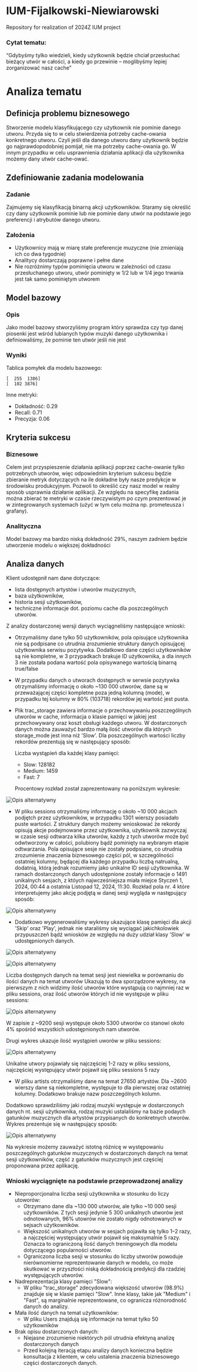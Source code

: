# IUM-Fijalkowski-Niewiarowski
Repository for realization of 2024Z IUM project

### Cytat tematu:
“Gdybyśmy tylko wiedzieli, kiedy użytkownik będzie chciał przesłuchać bieżący utwór w całości, a kiedy go przewinie – moglibyśmy lepiej zorganizować nasz cache”

# Analiza tematu
## Definicja problemu biznesowego
Stworzenie modelu klasyfikującego czy użytkownik nie pominie danego utworu. Przyda się to w celu stwierdzenia potrzeby cache-owania konkretnego utworu. Czyli jeśli dla danego utworu dany użytkownik będzie go najprawdopodobniej pomijał, nie ma potrzeby cache-owania go. W innym przypadku w celu usprawnienia działania aplikacji dla użytkownika możemy dany utwór cache-ować.

## Zdefiniowanie zadania modelowania
### Zadanie
Zajmujemy się klasyfikacją binarną akcji użytkowników. Staramy się określić czy dany użytkownik pominie lub nie pominie dany utwór na podstawie jego preferencji i atrybutów danego utworu.
### Założenia
- Użytkownicy mają w miarę stałe preferencje muzyczne (nie zmieniają ich co dwa tygodnie)
- Analitycy dostarczają poprawne i pełne dane
- Nie rozróżnimy typów pominięcia utworu w zależności od czasu przesłuchanego utworu, utwór pominięty w  1/2 lub w 1/4 jego trwania jest tak samo pominiętym utworem

## Model bazowy
### Opis
Jako model bazowy stworzyliśmy program który sprawdza czy typ danej piosenki jest wśród lubianych typów muzyki danego użytkownika i definiowaliśmy, że pominie ten utwór jeśli nie jest
### Wyniki
Tablica pomyłek dla modelu bazowego:
```
[  255  1386]
[  102 3876]
```
Inne metryki:
- Dokładność: 0.29
- Recall: 0.71
- Precyzja: 0.06



## Kryteria sukcesu
### Biznesowe
Celem jest przyspieszenie działania aplikacji poprzez cache-owanie tylko potrzebnych utworów, więc odpowiednim kryterium sukcesu będzie zbieranie metryk dotyczących na ile dokładne były nasze predykcje w środowisku produkcyjnym. Pozwoli to określić czy nasz model w realny sposób usprawnia działanie aplikacji. Ze względu na specyfikę zadania można zbierać te metryki w czasie rzeczywistym po czym prezentować je w zintegrowanych systemach (użyć w tym celu można np. prometeusza i grafany).
### Analityczna
Model bazowy ma bardzo niską dokładność 29%, naszym zadniem będzie utworzenie modelu o większej dokładności

## Analiza danych
Klient udostępnił nam dane dotyczące:

- lista dostępnych artystów i utworów muzycznych,
- baza użytkowników,
- historia sesji użytkowników,
- techniczne informacje dot. poziomu cache dla poszczególnych utworów.

Z analizy dostarczonej wersji danych wyciągneliśmy następujące wnioski:

- Otrzymaliśmy dane tylko 50 użytkowników, pola opisujące użytkownika nie są podpisane co utrudnia zrozumienie struktury danych opisującej użytkownika serwisu pozytywka. Dodatkowo dane części użytkowników są nie kompletne, w 3 przypadkach brakuje ID użytkownika, a dla innych 3 nie została podana wartość pola opisywanego wartością binarną true/false
- W przypadku danych o utworach dostępnych w serwsie pozytywka otrzymaliśmy informację o około ~130 000 utworów, dane są w przeważającej części kompletne poza jedną kolumną (mode), w przypadku tej kolumny w 80% (103718) rekordów jej wartość jest pusta.
- Plik trac_storage zawiera informacje o przechowywaniu poszczególnych utworów w cache, informacja o klasie pamięci w jakiej jest przechowywany oraz koszt obsługi każdego utworu. W dostarczonych danych można zauważyć bardzo małą ilość utworów dla których storage_mode jest inna niż 'Slow'. Dla poszczególnych wartości liczby rekordów prezentują się w następujący sposób:

    Liczba wystąpień dla każdej klasy pamięci:
    - Slow: 128182
    - Medium: 1459
    - Fast: 7

    Procentowy rozkład został zaprezentowany na poniższym wykresie:

![Opis alternatywny](./figures/v1/storage_mode.png)

- W pliku sessions otrzymaliśmy informację o około ~10 000 akcjach podjętch przez użytkowników, w przypadku 1301 wierszy posiadało puste wartości. Z struktury danych możemy wnioskować że rekordy opisują akcje podejmowane przez użytkownika, użytkownik zazwyczaj w czasie sesji odtwarza kilka utworów, każdy z tych utworów może być odwtworzony w całości, polubiony bądź pominięty na wybranym etapie odtwarzania. Pola opisujące sesje nie zostały podpsiane, co utrudnia zrozumienie znaczenia biznesowego części pól, w szczególności ostatniej kolumny, będącej dla każdego przypadku liczbą natrualną, dodatnią, którą jednak rozumiemy jako unikalne ID sesji użytkownika. W ramach dostarczonych danych udostępnione zostały informacje o 1491 unikalnych sesjach, z któych najwcześniejsza miała miejce Styczeń 1, 2024, 00:44 a ostatnia Listopad 12, 2024, 11:30. Rozkład pola nr. 4 które interpretujemy jako akcję podjętą w danej sesji wygląda w następujący sposób:

![Opis alternatywny](./figures/v1/actions.png)

- Dodatkowo wygenerowaliśmy wykresy ukazujące klasę pamięci dla akcji 'Skip' oraz 'Play', jednak nie staraliśmy się wyciągać jakichkolowiek przypuszczeń bądź wniosków ze względu na duży udział klasy 'Slow' w udostępnionych danych.

![Opis alternatywny](./figures/v1/PlaySession.png)

![Opis alternatywny](./figures/v1/SkipSession.png)

Liczba dostępnych danych na temat sesji jest niewielka w porównaniu do ilości danych na temat utworów
Ukazują to dwa sporządzone wykresy, na pierwszym z nich widzimy ilość utworów które wystąpują co najmniej raz w pliku sessions, oraz ilość utworów których id nie występuje w pliku sessions:

![Opis alternatywny](./figures/v1/tracks_occurrence.png)

W zapisie z ~9200 sesji występuje około 5300 utworów co stanowi około 4% spośród wszystkich udostępnionych nam utworów.

Drugi wykres ukazuje ilość wystąpień uworów w pliku sessions:

![Opis alternatywny](./figures/v1/tracks_popularity.png)

Unikalne utwory pojawiały się najczęściej 1-2 razy w pliku sessions, najczęściej występujący utwór pojawił się pliku sessions 5 razy

- W pliku artists otrzymaliśmy dane na temat 27650 artystów. Dla ~2600 wierszy dane są niekompletne, występuje to dla pierwszej oraz ostatniej kolumny. Dodatkowo brakuje nazw poszczególnych kolumn.

Dodatkowo sprawdziliśmy jaki rodzaj muzyki występuje w dostarczonych danych nt. sesji użytkownika, rodzaj muzyki ustalaliśmy na bazie podaych gatunków muzycznych dla artystów przypisanych do konkretnych utworów. Wykres prezentuje się w następujący sposób:

![Opis alternatywny](./figures/v1/music_genres.png)

Na wykresie możemy zauważyć istotną różnicę w występowaniu poszczególnych gatunków muzycznych w dostarczonych danych na temat sesji użytkowników, część z gatunków muzycznych jest częściej proponowana przez aplikację.

### Wnioski wyciągnięte na podstawie przeprowadzonej analizy

- Nieproporcjonalna liczba sesji użytkownika w stosunku do liczy utoworów:
    - Otrzymano dane dla ~130 000 utworów, ale tylko ~10 000 sesji użytkowników. Z tych sesji jedynie 5 300 unikalnych utworów jest odnotowanych, 96% utowrów nie zostało nigdy odnotowanych w sejsach użytkowników.
    - Większość unikalnych utworów w sesjach pojawiła się tylko 1–2 razy, a najczęściej występujący utwór pojawił się maksymalnie 5 razy. Oznacza to ograniczoną ilość danych treningowych dla modelu dotyczącego popularności utworów.
    - Ograniczona liczba sesji w stosunku do liczby utworów powoduje nierównomierne reprezentowanie danych w modelu, co może skutkować w przyszłości niską dokładnością predykcji dla rzadziej występujących utworów.
- Nadreprezentacja klasy pamięci "Slow":
    - W pliku "trac_storage" zdecydowana większość utworów (98.9%) znajduje się w klasie pamięci "Slow". Inne klasy, takie jak "Medium" i "Fast", są marginalnie reprezentowane, co ogranicza różnorodność danych do analizy.
- Mała ilość danych na temat użytkowników:
    - W pliku Users znajdują się informacje na temat tylko 50 użytkowników
- Brak opisu dostarczonych danych:
    - Niejasne zrozumienie niektórych pól utrudnia efektyną analizę dostarczonych danych
    - Przed kolejną iteracją etapu analizy danych konieczna będzie konsultacja z klientem, w celu ustalenia znaczenia biznesowego części dostarczonych danych.